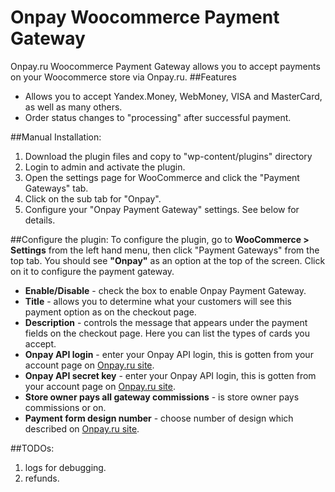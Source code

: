 Onpay Woocommerce Payment Gateway
=================================

Onpay.ru Woocommerce Payment Gateway allows you to accept payments on your Woocommerce store via Onpay.ru.
##Features
* Allows you to accept Yandex.Money, WebMoney, VISA and MasterCard, as well as many others.
* Order status changes to "processing" after successful payment.

##Manual Installation:
1. Download the plugin files and copy to "wp-content/plugins" directory
2. Login to admin and activate the plugin.
3. Open the settings page for WooCommerce and click the "Payment Gateways" tab.
4. Click on the sub tab for "Onpay".
5. Configure your "Onpay Payment Gateway" settings. See below for details.

##Configure the plugin:
To configure the plugin, go to __WooCommerce > Settings__ from the left hand menu, then click "Payment Gateways" from the top tab. You should see __"Onpay"__ as an option at the top of the screen. Click on it to configure the payment gateway.

* __Enable/Disable__ - check the box to enable Onpay Payment Gateway.
* __Title__ - allows you to determine what your customers will see this payment option as on the checkout page.
* __Description__ - controls the message that appears under the payment fields on the checkout page. Here you can list the types of cards you accept.
* __Onpay API login__  - enter your Onpay API login, this is gotten from your account page on [Onpay.ru site](https://onpay.ru).
* __Onpay API secret key__  - enter your Onpay API login, this is gotten from your account page on [Onpay.ru site](https://onpay.ru).
* __Store owner pays all gateway commissions__  - is store owner pays commissions or on.
* __Payment form design number__  - choose number of design which described on [Onpay.ru site](http://onpay.ru/kak-eto-rabotaet/formy-oplaty-vid-i-nastrojka).

##TODOs:
1. logs for debugging.
2. refunds.
